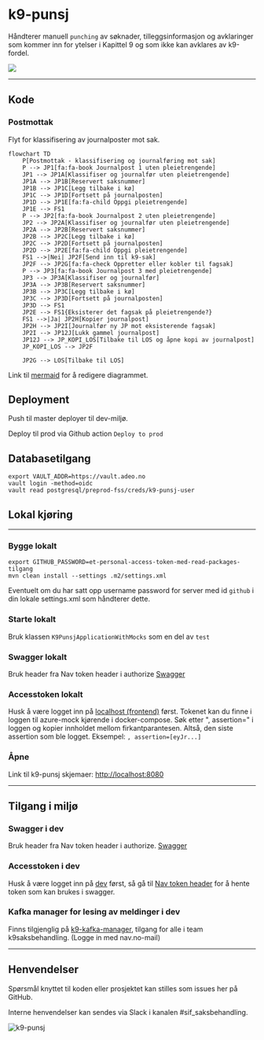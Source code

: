 # k9-punsj

Håndterer manuell `punching` av søknader, tilleggsinformasjon og avklaringer som kommer inn for ytelser i Kapittel 9 og som ikke kan avklares av k9-fordel.

[![](https://github.com/navikt/k9-punsj/workflows/Build%20and%20deploy/badge.svg)](https://github.com/navikt/k9-punsj/actions?query=workflow%3A%22Build+master%22)

---
## Kode
### Postmottak
Flyt for klassifisering av journalposter mot sak.
```mermaid
flowchart TD
    P[Postmottak - klassifisering og journalføring mot sak]
    P --> JP1[fa:fa-book Journalpost 1 uten pleietrengende]
    JP1 --> JP1A[Klassifiser og journalfør uten pleietrengende]
    JP1A --> JP1B[Reservert saksnummer]
    JP1B --> JP1C[Legg tilbake i kø]
    JP1C --> JP1D[Fortsett på journalposten]
    JP1D --> JP1E[fa:fa-child Oppgi pleietrengende]
    JP1E --> FS1
    P --> JP2[fa:fa-book Journalpost 2 uten pleietrengende]
    JP2 --> JP2A[Klassifiser og journalfør uten pleietrengende]
    JP2A --> JP2B[Reservert saksnummer]
    JP2B --> JP2C[Legg tilbake i kø]
    JP2C --> JP2D[Fortsett på journalposten]
    JP2D --> JP2E[fa:fa-child Oppgi pleietrengende]
    FS1 -->|Nei| JP2F[Send inn til k9-sak]
    JP2F --> JP2G[fa:fa-check Oppretter eller kobler til fagsak]
    P --> JP3[fa:fa-book Journalpost 3 med pleietrengende]
    JP3 --> JP3A[Klassifiser og journalfør]
    JP3A --> JP3B[Reservert saksnummer]
    JP3B --> JP3C[Legg tilbake i kø]
    JP3C --> JP3D[Fortsett på journalposten]
    JP3D --> FS1
    JP2E --> FS1{Eksisterer det fagsak på pleietrengende?}
    FS1 -->|Ja| JP2H[Kopier journalpost]
    JP2H --> JP2I[Journalfør ny JP mot eksisterende fagsak]
    JP2I --> JP12J[Lukk gammel journalpost]
    JP12J --> JP_KOPI_LOS[Tilbake til LOS og åpne kopi av journalpost]
    JP_KOPI_LOS --> JP2F
    
    JP2G --> LOS[Tilbake til LOS]
```
Link til [mermaid](https://mermaid.live/edit#pako:eNqdVcFy2jAQ_RWNzuGAfCqHdpIASYAWpuRUk8kIvDaqbMkjy-lkCJ-Tf8idH8vKWDi0QJhyALP73u76vbW8ogsdAe3QONV_FktuLLnvzhTBzySc6MJm2louSYvIlBeFiEUBRqiE6IT81qVRPI03b1UEkaTg8qFmk1brKxlM2mHMOzFvzbWWZLBl5FiXtElpQZE8BQHWgEpARVCTkebpl-GwafxX19MVLn2Jq_AnIPkJTDVgocosA9MArzzwOhxBkhAr0jmXQASRm7cGdu1h3bCvjS3AWpJvXv1A7qZANfCuh_dqBRZLkUZknOeJODpzryL1p-19EdkxEdlJCZin_7eIzIvIPhGReRHZSRGZF5GdJSLzIrKzRUTtHOflB4gXR-yHU8wSoZQbicgvrWZHXdo3uNk1gIV0DQyOhmJBmuK31HP34yrEPPl3y4NjBgUkg-iYuoFnn_KnQXsvgk-8CLwXwUkvAu9FcJYXQXd_N50pPrLqyUIg2uD0Edhao6rY_q1_W--7NOCVSbfhUOcCyR9aNx7deo_uwsGHvVXPGKtOHfDdscO-P47kn0M2CEellCThqFZ6sBViavTjcDy5exyNp-F9LZ7zHv87dzavuQLciVwQ_nSw0I7uR-9vM7upbqrEgfoP9IKimRkXEZ7KK0eYUbuEDGa0g5cRN3JGZ2qNOF5aPX1WC9qxpoQLWuYRt9AVPDE8o7iPabGL9iJhtdkFc65-ad2AoEp_374LqlfC-h0-pgEM) for å redigere diagrammet.

## Deployment

Push til master deployer til dev-miljø.

Deploy til prod via Github action `Deploy to prod`

## Databasetilgang
```
export VAULT_ADDR=https://vault.adeo.no
vault login -method=oidc
vault read postgresql/preprod-fss/creds/k9-punsj-user
```


## Lokal kjøring

---
### Bygge lokalt
```
export GITHUB_PASSWORD=et-personal-access-token-med-read-packages-tilgang
mvn clean install --settings .m2/settings.xml 
```

Eventuelt om du har satt opp username password for server med id `github` i din lokale settings.xml som håndterer dette.

### Starte lokalt
Bruk klassen `K9PunsjApplicationWithMocks` som en del av `test`

### Swagger lokalt
Bruk header fra Nav token header i authorize
[Swagger](http://localhost:8085/internal/webjars/swagger-ui/index.html?configUrl=/internal/api-docs/swagger-config)

### Accesstoken lokalt
Husk å være logget inn på [localhost (frontend)](http://localhost:8080) først.
Tokenet kan du finne i loggen til azure-mock kjørende i docker-compose.
Søk etter ", assertion=" i loggen og kopier innholdet mellom firkantparantesen. Altså, den siste assertion som ble logget.
Eksempel: `, assertion=[eyJr...]`

### Åpne
Link til k9-punsj skjemaer:
[http://localhost:8080](http://localhost:8080)

---
## Tilgang i miljø

### Swagger i dev
Bruk header fra Nav token header i authorize.
[Swagger](https://k9-punsj.dev.intern.nav.no/internal/webjars/swagger-ui/index.html?configUrl=/internal/api-docs/swagger-config)

### Accesstoken i dev
Husk å være logget inn på [dev](https://k9-punsj-frontend.intern.dev.nav.no/) først, så gå til 
[Nav token header](https://k9-punsj-frontend.intern.dev.nav.no/api/k9-punsj/oidc/hentNavTokenHeader)
for å hente token som kan brukes i swagger.

### Kafka manager for lesing av meldinger i dev
Finns tilgjenglig på [k9-kafka-manager](https://k9-kafka-manager.intern.dev.nav.no/index.html), tilgang for alle i team k9saksbehandling. (Logge in med nav.no-mail)

---
## Henvendelser
 Spørsmål knyttet til koden eller prosjektet kan stilles som issues her på GitHub.
 
 Interne henvendelser kan sendes via Slack i kanalen #sif_saksbehandling. 

![k9-punsj](logo.png)
